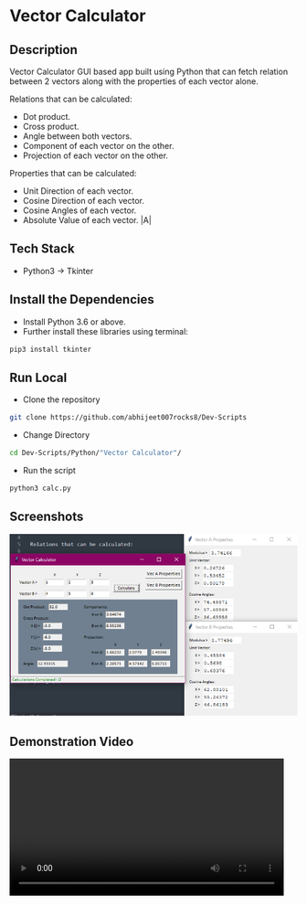 # Vector Calculator

## Description

Vector Calculator GUI based app built using Python that can fetch relation between 2 vectors along with the properties of each vector alone.

Relations that can be calculated:

* Dot product.
* Cross product.
* Angle between both vectors.
* Component of each vector on the other.
* Projection of each vector on the other.

Properties that can be calculated:

* Unit Direction of each vector.
* Cosine Direction of each vector.
* Cosine Angles of each vector.
* Absolute Value of each vector. |A|

## Tech Stack

* Python3 -> Tkinter

## Install the Dependencies

* Install Python 3.6 or above.
* Further install these libraries using terminal:

```bash
pip3 install tkinter
```

## Run Local

* Clone the repository

```bash
git clone https://github.com/abhijeet007rocks8/Dev-Scripts
```

* Change Directory

```bash
cd Dev-Scripts/Python/"Vector Calculator"/
```

* Run the script

```bash
python3 calc.py
```

## Screenshots

![image](./documents/Capture.PNG)

## Demonstration Video

<video height="240" controls>
  <source src="./documents/explanation.mp4" type="video/mp4">
</video>
